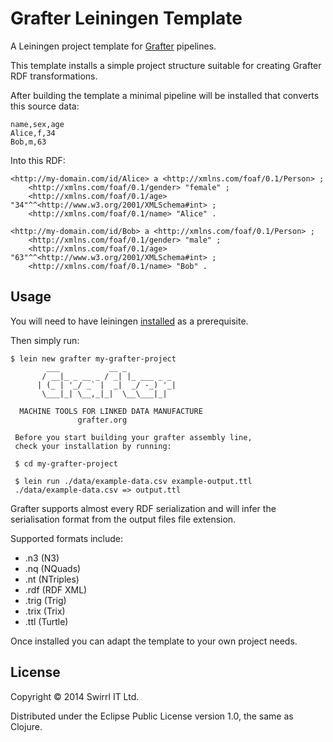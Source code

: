 # Grafter Leiningen Template

A Leiningen project template for [Grafter](http://www.grafter.org)
pipelines.

This template installs a simple project structure suitable for
creating Grafter RDF transformations.

After building the template a minimal pipeline will be installed that
converts this source data:

    name,sex,age
    Alice,f,34
    Bob,m,63

Into this RDF:

    <http://my-domain.com/id/Alice> a <http://xmlns.com/foaf/0.1/Person> ;
        <http://xmlns.com/foaf/0.1/gender> "female" ;
        <http://xmlns.com/foaf/0.1/age> "34"^^<http://www.w3.org/2001/XMLSchema#int> ;
        <http://xmlns.com/foaf/0.1/name> "Alice" .

    <http://my-domain.com/id/Bob> a <http://xmlns.com/foaf/0.1/Person> ;
        <http://xmlns.com/foaf/0.1/gender> "male" ;
        <http://xmlns.com/foaf/0.1/age> "63"^^<http://www.w3.org/2001/XMLSchema#int> ;
        <http://xmlns.com/foaf/0.1/name> "Bob" .

## Usage

You will need to have leiningen
[installed](http://leiningen.org/#install) as a prerequisite.

Then simply run:

    $ lein new grafter my-grafter-project
            ___           __ _
           / __|_ _ __ _ / _| |_ ___ _ _
          | (_ | '_/ _` |  _|  _/ -_) '_|
           \___|_| \__,_|_|  \__\___|_|

      MACHINE TOOLS FOR LINKED DATA MANUFACTURE
                   grafter.org

     Before you start building your grafter assembly line,
     check your installation by running:

     $ cd my-grafter-project

     $ lein run ./data/example-data.csv example-output.ttl
     ./data/example-data.csv => output.ttl

Grafter supports almost every RDF serialization and will infer the
serialisation format from the output files file extension.

Supported formats include:

- .n3 (N3)
- .nq (NQuads)
- .nt (NTriples)
- .rdf (RDF XML)
- .trig (Trig)
- .trix (Trix)
- .ttl (Turtle)

Once installed you can adapt the template to your own project needs.

## License

Copyright © 2014 Swirrl IT Ltd.

Distributed under the Eclipse Public License version 1.0, the same as Clojure.
